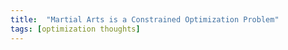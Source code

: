 ```yaml
---
title:  "Martial Arts is a Constrained Optimization Problem"
tags: [optimization thoughts]
---
```



